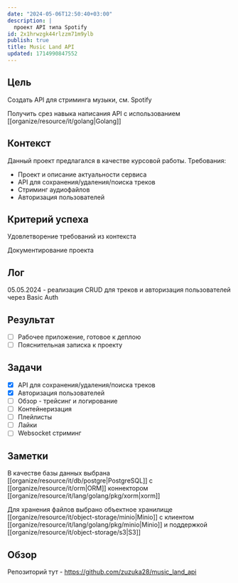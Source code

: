 ```yaml
---
date: "2024-05-06T12:50:40+03:00"
description: |
  проект API типа Spotify
id: 2x1hrwzgk44rlzzm71m9ylb
publish: true
title: Music Land API
updated: 1714990847552
---
```

## Цель

Создать API для стриминга музыки, см. Spotify 

Получить срез навыка написания API с использованием [[organize/resource/it/golang|Golang]]

## Контекст

Данный проект предлагался в качестве курсовой работы.
Требования:

- Проект и описание актуальности сервиса
- API для сохранения/удаления/поиска треков
- Стриминг аудиофайлов
- Авторизация пользователей

## Критерий успеха

Удовлетворение требований из контекста

Документирование проекта

## Лог

05.05.2024 - реализация CRUD для треков и авторизация пользователей через Basic Auth

## Результат

- [ ] Рабочее приложение, готовое к деплою
- [ ] Пояснительная записка к проекту

## Задачи

- [x] API для сохранения/удаления/поиска треков
- [x] Авторизация пользователей
- [ ] Обзор - трейсинг и логирование
- [ ] Контейнеризация
- [ ] Плейлисты
- [ ] Лайки
- [ ] Websocket стриминг
 
## Заметки

В качестве базы данных выбрана [[organize/resource/it/db/postgre|PostgreSQL]] с [[organize/resource/it/orm|ORM]] коннектором [[organize/resource/it/lang/golang/pkg/xorm|xorm]]

Для хранения файлов выбрано объектное хранилище [[organize/resource/it/object-storage/minio|Minio]] с клиентом [[organize/resource/it/lang/golang/pkg/minio|Minio]] и поддержкой [[organize/resource/it/object-storage/s3|S3]]

## Обзор

Репозиторий тут - <https://github.com/zuzuka28/music_land_api>